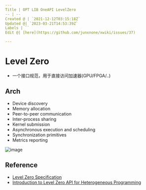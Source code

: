 ```yaml
---
Title | OPT LIB OneAPI LevelZero
-- | --
Created @ | `2021-12-12T03:15:18Z`
Updated @| `2023-03-21T14:53:39Z`
Labels | ``
Edit @| [here](https://github.com/junxnone/xwiki/issues/37)

---
```

# Level Zero
- 一个接口规范，用于直接访问加速器(GPU/FPGA/..)




## Arch

- Device discovery
- Memory allocation
- Peer-to-peer communication
- Inter-process sharing
- Kernel submission
- Asynchronous execution and scheduling
- Synchronization primitives
- Metrics reporting




![image](https://user-images.githubusercontent.com/2216970/145698778-5132cb8e-9823-4260-900b-381d2dbefd44.png)


## Reference
- [Level Zero Specification](https://spec.oneapi.io/level-zero/latest/index.html)
- [Introduction to Level Zero API for Heterogeneous Programming](https://jjfumero.github.io/posts/2021/09/introduction-to-level-zero/)
